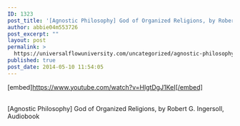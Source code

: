 ```yaml
---
ID: 1323
post_title: '[Agnostic Philosophy] God of Organized Religions, by Robert G. Ingersoll,'
author: abbie04m553726
post_excerpt: ""
layout: post
permalink: >
  https://universalflowuniversity.com/uncategorized/agnostic-philosophy-god-of-organized-religions-by-robert-g-ingersoll/
published: true
post_date: 2014-05-10 11:54:05
---
```

[embed]https://www.youtube.com/watch?v=HlgtDgJ1KeI[/embed]</br></br>
<p>[Agnostic Philosophy] God of Organized Religions, by Robert G. Ingersoll, Audiobook</p>